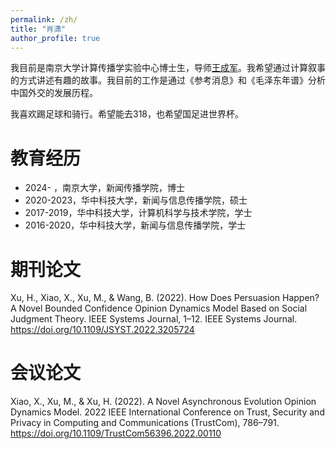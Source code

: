 ```yaml
---
permalink: /zh/
title: "肖潇"
author_profile: true
---
```


我目前是南京大学计算传播学实验中心博士生，导师[王成军](https://chengjunwang.com/)。我希望通过计算叙事的方式讲述有趣的故事。我目前的工作是通过《参考消息》和《毛泽东年谱》分析中国外交的发展历程。

我喜欢踢足球和骑行。希望能去318，也希望国足进世界杯。

教育经历
===
- 2024- ，南京大学，新闻传播学院，博士
- 2020-2023，华中科技大学，新闻与信息传播学院，硕士
- 2017-2019，华中科技大学，计算机科学与技术学院，学士
- 2016-2020，华中科技大学，新闻与信息传播学院，学士

期刊论文
===
Xu, H., Xiao, X., Xu, M., & Wang, B. (2022). How Does Persuasion Happen? A Novel Bounded Confidence Opinion Dynamics Model Based on Social Judgment Theory. IEEE Systems Journal, 1–12. IEEE Systems Journal. https://doi.org/10.1109/JSYST.2022.3205724

会议论文
===
Xiao, X., Xu, M., & Xu, H. (2022). A Novel Asynchronous Evolution Opinion Dynamics Model. 2022 IEEE International Conference on Trust, Security and Privacy in Computing and Communications (TrustCom), 786–791. https://doi.org/10.1109/TrustCom56396.2022.00110



